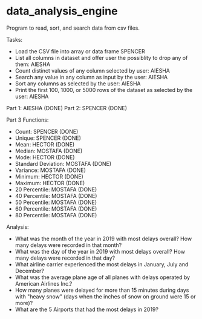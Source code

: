 # data_analysis_engine
Program to read, sort, and search data from csv files.


Tasks:
- Load the CSV file into array or data frame SPENCER
- List all columns in dataset and offer user the possiblity to drop any of them: AIESHA
- Count distinct values of any column selected by user: AIESHA
- Search any value in any column as input by the user: AIESHA
- Sort any columns as selected by the user: AIESHA
- Print the first 100, 1000, or 5000 rows of the dataset as selected by the user: AIESHA

Part 1: AIESHA (DONE)
Part 2: SPENCER (DONE)

Part 3 Functions:
- Count: SPENCER (DONE)
- Unique: SPENCER (DONE)
- Mean: HECTOR (DONE)
- Median: MOSTAFA (DONE)
- Mode: HECTOR (DONE)
- Standard Deviation: MOSTAFA (DONE)
- Variance: MOSTAFA (DONE)
- Minimum: HECTOR (DONE)
- Maximum: HECTOR (DONE)
- 20 Percentile: MOSTAFA (DONE)
- 40 Percentile: MOSTAFA (DONE)
- 50 Percentile: MOSTAFA (DONE)
- 60 Percentile: MOSTAFA (DONE)
- 80 Percentile: MOSTAFA (DONE)

Analysis:
- What was the month of the year in 2019 with most delays overall? 
  How many delays were recorded in that month?
- What was the day of the year in 2019 with most delays overall? 
  How many delays were recorded in that day?
- What airline carrier experienced the most delays in January, July 
  and December?
- What was the average plane age of all planes with delays operated by 
  American Airlines Inc.?
- How many planes were delayed for more than 15 minutes during days with 
  "heavy snow" (days when the inches of snow on ground were 15 or more)?
- What are the 5 Airports that had the most delays in 2019? 
